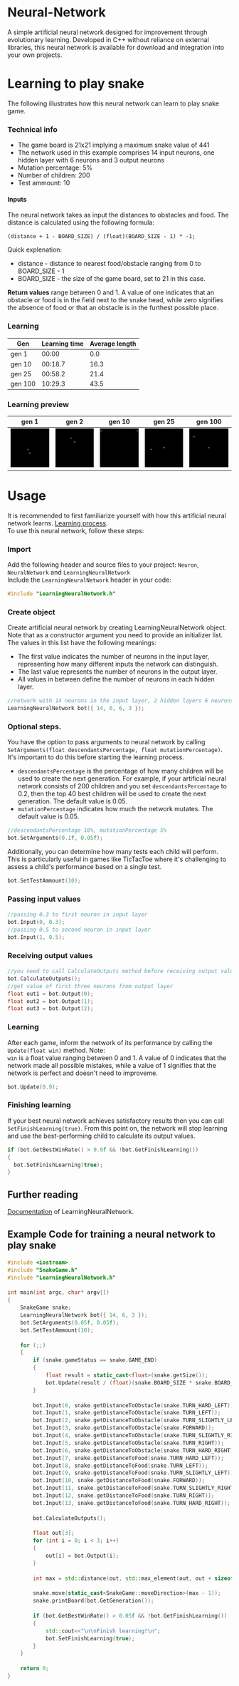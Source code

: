 # Neural-Network
A simple artificial neural network designed for improvement through evolutionary learning. Developed in C++ without reliance on external libraries, 
this neural network is available for download and integration into your own projects.

# Learning to play snake
The following illustrates how this neural network can learn to play snake game.

### Technical info
- The game board is 21x21 implying a maximum snake value of 441
- The network used in this example comprises 14 input neurons, one hidden layer with 6 neurons and 3 output neurons
- Mutation percentage: 5%
- Number of children: 200
- Test ammount: 10


#### Inputs
The neural network takes as input the distances to obstacles and food. The distance is calculated using the following formula: <br>
```
(distance + 1 - BOARD_SIZE) / (float)(BOARD_SIZE - 1) * -1;
``` 
Quick explenation:
- distance - distance to nearest food/obstacle ranging from 0 to BOARD_SIZE - 1
- BOARD_SIZE - the size of the game board, set to 21 in this case.

**Return values** range between 0 and 1. A value of one indicates that an obstacle or food is in the field next to the snake head, 
while zero signifies the absence of food or that an obstacle is in the furthest possible place.

### Learning
|Gen|Learning time| Average length|
|---|---|---|
|gen 1 |00:00| 0.0|
|gen 10 |00:18.7|16.3|
|gen 25 |00:58.2|21.4|
|gen 100 |10:29.3|43.5|

### Learning preview
|gen 1|gen 2|gen 10|gen 25|gen 100|
|---|---|---|---|---|
|![gif](https://github.com/domus55/Neural-Network/blob/main/Readme%20files/Gen1.gif)|![gif](https://github.com/domus55/Neural-Network/blob/main/Readme%20files/Gen2.gif)|![gif](https://github.com/domus55/Neural-Network/blob/main/Readme%20files/Gen10.gif)|![gif](https://github.com/domus55/Neural-Network/blob/main/Readme%20files/Gen25.gif)|![gif](https://github.com/domus55/Neural-Network/blob/main/Readme%20files/Gen100.gif)|

# Usage
It is recommended to first familiarize yourself with how this artificial neural network learns. [Learning process](https://github.com/domus55/Neural-Network/blob/main/Docs.md#learning-algorithm).<br>
To use this neural network, follow these steps:
### Import
Add the following header and source files to your project: `Neuron`, `NeuralNetwork` and `LearningNeuralNetwork`<br>
Include the `LearningNeuralNetwork` header in your code:
```cpp
#include "LearningNeuralNetwork.h"
```

### Create object 
Create artificial neural network by creating LearningNeuralNetwork object. Note that
as a constructor argument you need to provide an initializer list. The values in this list have the following meanings:
- The first value indicates the number of neurons in the input layer, representing how many different inputs the network can distinguish.
- The last value represents the number of neurons in the output layer.
- All values in between define the number of neurons in each hidden layer.

```cpp
//network with 14 neurons in the input layer, 2 hidden layers 6 neurons each, 3 output neurons
LearningNeuralNetwork bot({ 14, 6, 6, 3 });
```

### Optional steps. 
You have the option to pass arguments to neural network by calling `SetArguments(float descendantsPercentage, float mutationPercentage)`. It's important to do this before starting the learning process.
- `descendantsPercentage` is the percentage of how many children will be used to create the next generation.
For example, if your artificial neural network consists of 200 children and you set `descendantsPercentage` to 0.2, then the top 40 best children
will be used to create the next generation. The default value is 0.05.
- `mutationPercentage` indicates how much the network mutates. The default value is 0.05.
```cpp
//descendantsPercentage 10%, mutationPercentage 5%
bot.SetArguments(0.1f, 0.05f);
```

Additionally, you can determine how many tests each child will perform. This is particularly useful in games like TicTacToe where it's challenging to assess a child's performance based on a single test.
```cpp
bot.SetTestAmmount(10);
```
### Passing input values 
```cpp
//passing 0.3 to first neuron in input layer
bot.Input(0, 0.3);
//passing 0.5 to second neuron in input layer
bot.Input(1, 0.5);
```
### Receiving output values
```cpp
//you need to call CalculateOutputs method before receiving output values
bot.CalculateOutputs();
//get value of first three neurons from output layer
float out1 = bot.Output(0);
float out2 = bot.Output(1);
float out3 = bot.Output(2);
```
### Learning 
After each game, inform the network of its performance by calling the `Update(float win)` method. Note:<br>
`win` is a float value ranging between 0 and 1. A value of 0 indicates that the network made all possible mistakes, while a value of 1 signifies that the network is perfect and doesn't need to improveme.
```cpp
bot.Update(0.9);
```
### Finishing learning
If your best neural network achieves satisfactory results then you can call `SetFinishLearning(true)`. 
From this point on, the network will stop learning and use the best-performing child to calculate its output values.
```cpp
if (bot.GetBestWinRate() > 0.9f && !bot.GetFinishLearning())
{
  bot.SetFinishLearning(true);
}
```

## Further reading
[Documentation](https://github.com/domus55/Neural-Network/blob/main/Docs.md#learningneuralnetwork-documentation) of LearningNeuralNetwork. 

## Example Code for training a neural network to play snake
```cpp
#include <iostream>
#include "SnakeGame.h"
#include "LearningNeuralNetwork.h"

int main(int argc, char* argv[])
{
	SnakeGame snake;
	LearningNeuralNetwork bot({ 14, 6, 3 });
	bot.SetArguments(0.05f, 0.05f);
	bot.SetTestAmmount(10);

	for (;;)
	{
		if (snake.gameStatus == snake.GAME_END)
		{
			float result = static_cast<float>(snake.getSize());
			bot.Update(result / (float)(snake.BOARD_SIZE * snake.BOARD_SIZE));
		}

		bot.Input(0, snake.getDistanceToObstacle(snake.TURN_HARD_LEFT));
		bot.Input(1, snake.getDistanceToObstacle(snake.TURN_LEFT));
		bot.Input(2, snake.getDistanceToObstacle(snake.TURN_SLIGHTLY_LEFT));
		bot.Input(3, snake.getDistanceToObstacle(snake.FORWARD));
		bot.Input(4, snake.getDistanceToObstacle(snake.TURN_SLIGHTLY_RIGHT));
		bot.Input(5, snake.getDistanceToObstacle(snake.TURN_RIGHT));
		bot.Input(6, snake.getDistanceToObstacle(snake.TURN_HARD_RIGHT));
		bot.Input(7, snake.getDistanceToFood(snake.TURN_HARD_LEFT));
		bot.Input(8, snake.getDistanceToFood(snake.TURN_LEFT));
		bot.Input(9, snake.getDistanceToFood(snake.TURN_SLIGHTLY_LEFT));
		bot.Input(10, snake.getDistanceToFood(snake.FORWARD));
		bot.Input(11, snake.getDistanceToFood(snake.TURN_SLIGHTLY_RIGHT));
		bot.Input(12, snake.getDistanceToFood(snake.TURN_RIGHT));
		bot.Input(13, snake.getDistanceToFood(snake.TURN_HARD_RIGHT));

		bot.CalculateOutputs();

		float out[3];
		for (int i = 0; i < 3; i++)
		{
			out[i] = bot.Output(i);
		}

		int max = std::distance(out, std::max_element(out, out + sizeof(out) / sizeof(int)));

		snake.move(static_cast<SnakeGame::moveDirection>(max - 1));
		snake.printBoard(bot.GetGeneration());

		if (bot.GetBestWinRate() > 0.05f && !bot.GetFinishLearning())
		{
			std::cout<<"\n\nFinish learning!\n";
			bot.SetFinishLearning(true);
		}
	}

	return 0;
}
```
